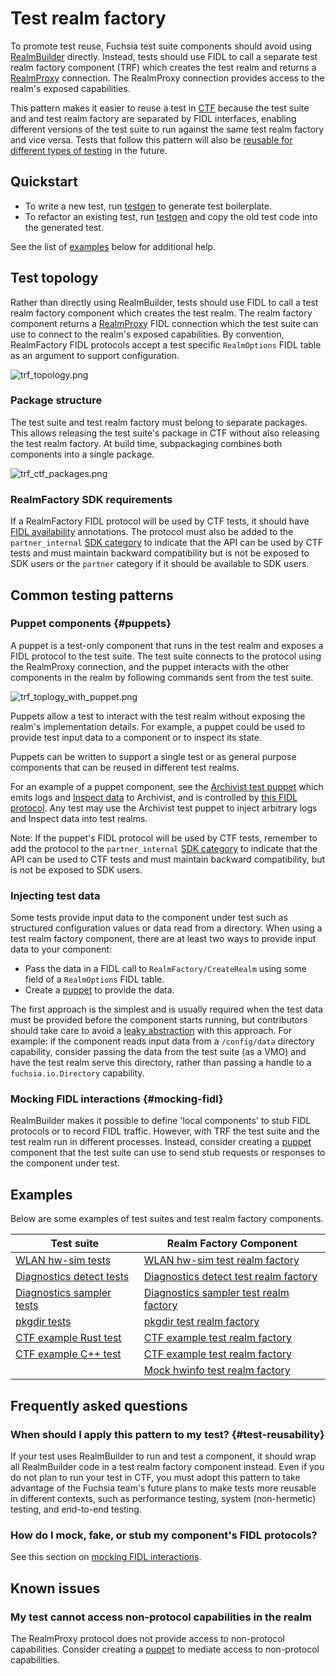 # Test realm factory

To promote test reuse, Fuchsia test suite components should avoid using
[RealmBuilder] directly. Instead, tests should use FIDL to call a separate
test realm factory component (TRF) which creates the test realm and returns a
[RealmProxy] connection. The RealmProxy connection provides access to the
realm's exposed capabilities.

This pattern makes it easier to reuse a test in [CTF] because the test suite and
and test realm factory are separated by FIDL interfaces, enabling different
versions of the test suite to run against the same test realm factory and vice
versa. Tests that follow this pattern will also be [reusable for different types
of testing](#test-reusability) in the future.

## Quickstart

* To write a new test, run [testgen] to generate test boilerplate.
* To refactor an existing test, run [testgen] and copy the old test code into
the generated test.

See the list of [examples](#examples) below for additional help.

## Test topology

Rather than directly using RealmBuilder, tests should use FIDL to call a test
realm factory component which creates the test realm. The realm factory
component returns a [RealmProxy] FIDL connection which the test suite can use to
connect to the realm's exposed capabilities. By convention, RealmFactory FIDL
protocols accept a test specific `RealmOptions` FIDL table as an argument to
support configuration.

![trf_topology.png](images/trf_topology.png)

### Package structure

The test suite and test realm factory must belong to separate packages. This
allows releasing the test suite's package in CTF without also releasing the test
realm factory. At build time, subpackaging combines both components into a
single package.

![trf_ctf_packages.png](images/trf_ctf_packages.png)

### RealmFactory SDK requirements

If a RealmFactory FIDL protocol will be used by CTF tests, it should have
[FIDL availability] annotations. The protocol must also be added to the
`partner_internal` [SDK category] to indicate that the API can be used by CTF
tests and must maintain backward compatibility but is not be exposed to SDK
users or the `partner` category if it should be available to SDK users.

## Common testing patterns

### Puppet components {#puppets}

A puppet is a test-only component that runs in the test realm and exposes a FIDL
protocol to the test suite. The test suite connects to the protocol using the
RealmProxy connection, and the puppet interacts with the other components in
the realm by following commands sent from the test suite.

![trf_toplogy_with_puppet.png](images/trf_topology_with_puppet.png)

Puppets allow a test to interact with the test realm without exposing the
realm's implementation details. For example, a puppet could be used to provide
test input data to a component or to inspect its state.

Puppets can be written to support a single test or as general purpose components
that can be reused in different test realms.

For an example of a puppet component, see the [Archivist test puppet] which
emits logs and [Inspect data] to Archivist, and is controlled by
[this FIDL protocol][Archivist test puppet fidl]. Any test may use the Archivist
test puppet to inject arbitrary logs and Inspect data into test realms.

Note: If the puppet's FIDL protocol will be used by CTF tests, remember to
add the protocol to the `partner_internal` [SDK category] to indicate that the
API can be used to CTF tests and must maintain backward compatibility, but is
not be exposed to SDK users.

### Injecting test data

Some tests provide input data to the component under test such as structured
configuration values or data read from a directory. When using a test realm
factory component, there are at least two ways to provide input data to your
component:

* Pass the data in a FIDL call to `RealmFactory/CreateRealm` using some field
  of a `RealmOptions` FIDL table.
* Create a [puppet](#puppets) to provide the data.

The first approach is the simplest and is usually required when the test data
must be provided before the component starts running, but contributors should
take care to avoid a [leaky abstraction] with this approach. For example: if the
component reads input data from a `/config/data` directory capability, consider
passing the data from the test suite (as a VMO) and have the test realm serve
this directory, rather than passing a handle to a `fuchsia.io.Directory`
capability.

### Mocking FIDL interactions {#mocking-fidl}

RealmBuilder makes it possible to define 'local components' to stub FIDL
protocols or to record FIDL traffic. However, with TRF the test suite and the
test realm run in different processes. Instead, consider creating a
[puppet](#puppets) component that the test suite can use to send stub requests
or responses to the component under test.

## Examples

Below are some examples of test suites and test realm factory components.

Test suite                   | Realm Factory Component
---------------------------- | ------------------------------------------------
[WLAN hw-sim tests]          | [WLAN hw-sim test realm factory]
[Diagnostics detect tests]   | [Diagnostics detect test realm factory]
[Diagnostics sampler tests]  | [Diagnostics sampler test realm factory]
[pkgdir tests]               | [pkgdir test realm factory]
[CTF example Rust test]      | [CTF example test realm factory]
[CTF example C++ test]       | [CTF example test realm factory]
|                            | [Mock hwinfo test realm factory]


## Frequently asked questions

### When should I apply this pattern to my test? {#test-reusability}

If your test uses RealmBuilder to run and test a component, it should wrap all
RealmBuilder code in a test realm factory component instead. Even if you do not
plan to run your test in CTF, you must adopt this pattern to take advantage of
the Fuchsia team's future plans to make tests more reusable in different
contexts, such as performance testing, system (non-hermetic) testing, and
end-to-end testing.

### How do I mock, fake, or stub my component's FIDL protocols?

See this section on [mocking FIDL interactions](#mocking-fidl).

## Known issues

### My test cannot access non-protocol capabilities in the realm

The RealmProxy protocol does not provide access to non-protocol capabilities.
Consider creating a [puppet](#puppets) to mediate access to non-protocol
capabilities.

<!-- Links -->
[leaky abstraction]: https://en.wikipedia.org/wiki/Leaky_abstraction

<!-- References to other docs -->
[CTF]: /docs/development/testing/ctf/compatibility_testing.md
[FIDL availability]: /docs/reference/fidl/language/versioning.md
[Inspect data]: /docs/development/diagnostics/inspect/README.md
[RealmBuilder]: /docs/development/testing/components/realm_builder.md
[SDK category]: /docs/contribute/sdk/categories.md

<!-- Source code and examples. Please link to https://cs.opensource.google -->
[testgen]: https://cs.opensource.google/fuchsia/fuchsia/+/main:tools/testgen/
[RealmProxy]: https://cs.opensource.google/fuchsia/fuchsia/+/main:sdk/fidl/fuchsia.testing.harness/realm_proxy.fidl
[Archivist test puppet]: https://cs.opensource.google/fuchsia/fuchsia/+/main:src/diagnostics/archivist/testing/puppet
[Archivist test puppet fidl]: https://cs.opensource.google/fuchsia/fuchsia/+/main:src/diagnostics/archivist/testing/fidl/puppet.test.fidl
[WLAN hw-sim tests]: https://cs.opensource.google/fuchsia/fuchsia/+/main:src/connectivity/wlan/testing/hw-sim/test
[WLAN hw-sim test realm factory]: https://cs.opensource.google/fuchsia/fuchsia/+/main:src/connectivity/wlan/testing/hw-sim/testing/realm-factory
[Diagnostics detect tests]: https://cs.opensource.google/fuchsia/fuchsia/+/main:src/diagnostics/detect/integration
[Diagnostics detect test realm factory]: https://cs.opensource.google/fuchsia/fuchsia/+/main:src/diagnostics/detect/testing/realm-factory
[Diagnostics sampler tests]:  https://cs.opensource.google/fuchsia/fuchsia/+/main:src/diagnostics/sampler/tests
[Diagnostics sampler test realm factory]: https://cs.opensource.google/fuchsia/fuchsia/+/main:src/diagnostics/sampler/testing/realm-factory
[pkgdir tests]:  https://cs.opensource.google/fuchsia/fuchsia/+/main:src/sys/pkg/tests/pkgdir/src
[pkgdir test realm factory]: https://cs.opensource.google/fuchsia/fuchsia/+/main:src/sys/pkg/tests/pkgdir/test_realm_proxy
[CTF example Rust test]: https://cs.opensource.google/fuchsia/fuchsia/+/main:sdk/ctf/tests/examples/fidl/fuchsia.examples/rust
[CTF example C++ test]: https://cs.opensource.google/fuchsia/fuchsia/+/main:sdk/ctf/tests/examples/fidl/fuchsia.examples/cc
[CTF example test realm factory]: https://cs.opensource.google/fuchsia/fuchsia/+/main:sdk/ctf/tests/examples/fidl/fuchsia.examples/testing/realm-factory
[Mock hwinfo test realm factory]: https://cs.opensource.google/fuchsia/fuchsia/+/main:src/hwinfo/mock/integration/testing/realm-factory
